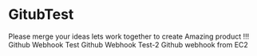 # GitubTest
Please merge your ideas lets work together to create Amazing product !!!
Github Webhook Test
Github Webhook Test-2
Github webhook from EC2
